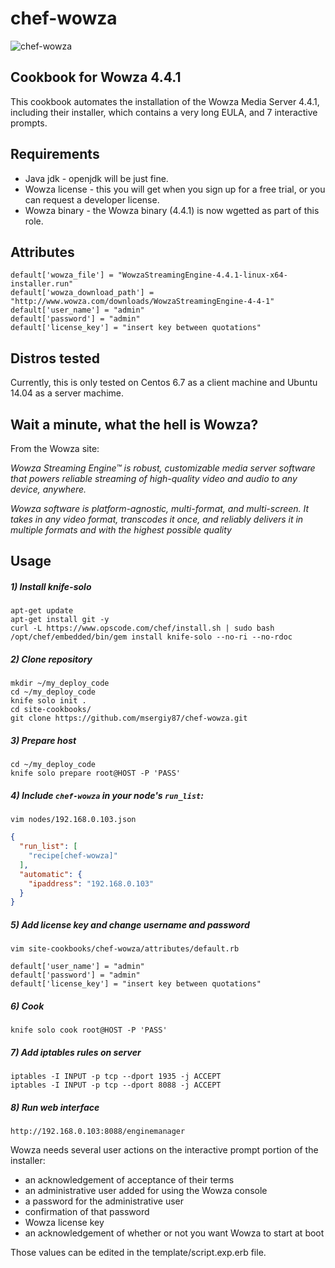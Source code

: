 chef-wowza
===================

![chef-wowza](https://github.com/msergiy87chef-wowza/blob/master/chef-wowza.jpg)

Cookbook for Wowza 4.4.1
------------

This cookbook automates the installation of the Wowza Media Server 4.4.1, including their installer, which contains a very long EULA, and 7 interactive prompts.

Requirements
------------
- Java jdk - openjdk will be just fine.
- Wowza license - this you will get when you sign up for a free trial, or you can request a developer license.
- Wowza binary - the Wowza binary (4.4.1) is now wgetted as part of this role.

Attributes
------------
```
default['wowza_file'] = "WowzaStreamingEngine-4.4.1-linux-x64-installer.run"
default['wowza_download_path'] = "http://www.wowza.com/downloads/WowzaStreamingEngine-4-4-1"
default['user_name'] = "admin"
default['password'] = "admin"
default['license_key'] = "insert key between quotations"
```

Distros tested
----------
Currently, this is only tested on Centos 6.7 as a client machine and Ubuntu 14.04 as a server machime.

Wait a minute, what the hell is Wowza?
------------
From the Wowza site:

_Wowza Streaming Engine™ is robust, customizable media server software that powers reliable streaming of high-quality video and audio to any device, anywhere._

_Wowza software is platform-agnostic, multi-format, and multi-screen. It takes in any video format, transcodes it once, and reliably delivers it in multiple formats and with the highest possible quality_

Usage
------------
##### 1) Install knife-solo
```shell
apt-get update
apt-get install git -y
curl -L https://www.opscode.com/chef/install.sh | sudo bash
/opt/chef/embedded/bin/gem install knife-solo --no-ri --no-rdoc
```

##### 2) Clone repository
```shell
mkdir ~/my_deploy_code
cd ~/my_deploy_code
knife solo init .
cd site-cookbooks/
git clone https://github.com/msergiy87/chef-wowza.git
```

##### 3) Prepare host
```shell
cd ~/my_deploy_code
knife solo prepare root@HOST -P 'PASS'
```

##### 4) Include `chef-wowza` in your node's `run_list`:
```shell
vim nodes/192.168.0.103.json
```
```json
{
  "run_list": [
    "recipe[chef-wowza]"
  ],
  "automatic": {
    "ipaddress": "192.168.0.103"
  }
}
```
##### 5) Add license key and change username and password
```shell
vim site-cookbooks/chef-wowza/attributes/default.rb

default['user_name'] = "admin"
default['password'] = "admin"
default['license_key'] = "insert key between quotations"
```

##### 6) Cook
```shell
knife solo cook root@HOST -P 'PASS'
```

##### 7) Add iptables rules on server
```shell
iptables -I INPUT -p tcp --dport 1935 -j ACCEPT
iptables -I INPUT -p tcp --dport 8088 -j ACCEPT
```

##### 8) Run web interface
```
http://192.168.0.103:8088/enginemanager
```

Wowza needs several user actions on the interactive prompt portion of the installer:
- an acknowledgement of acceptance of their terms
- an administrative user added for using the Wowza console
- a password for the administrative user
- confirmation of that password
- Wowza license key
- an acknowledgement of whether or not you want Wowza to start at boot

Those values can be edited in the template/script.exp.erb file.
